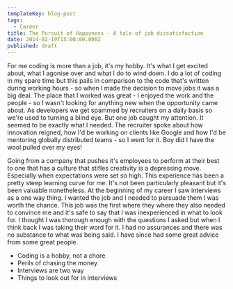 ```yaml
---
templateKey: blog-post
tags:
  - Career
title: The Pursuit of Happyness - A tale of job dissatisfaction
date: 2014-02-19T15:00:00.000Z
published: draft
---
```


For me coding is more than a job, it's my hobby. It's what I get excited about, what I agonise over and what I do to wind down. I do a lot of coding in my spare time but this pails in comparison to the code that's written during working hours - so when I made the decision to move jobs it was a big deal. The place that I worked was great - I enjoyed the work and the people - so I wasn't looking for anything new when the opportunity came about. As developers we get spammed by recruiters on a daily basis so we're used to turning a blind eye. But one job caught my attention. It seemed to be exactly what I needed. The recruiter spoke about how innovation reigned, how I'd be working on clients like Google and how I'd be mentoring globally distributed teams - so I went for it. Boy did I have the wool pulled over my eyes!

<!--excerpt-->

Going from a company that pushes it's employees to perform at their best to one that has a culture that stifles creativity is a depressing move. Especially when expectations were set so high. This experience has been a pretty steep learning curve for me. It's not been particularly pleasant but it's been valuable nonetheless. At the beginning of my career I saw interviews as a one way thing. I wanted the job and I needed to persuade them I was worth the chance. This job was the first where they where they also needed to convince me and it's safe to say that I was inexperienced in what to look for. I thought I was thorough enough with the questions I asked but when I think back I was taking their word for it. I had no assurances and there was no substance to what was being said. I have since had some great advice from some great people.



* Coding is a hobby, not a chore
* Perils of chasing the money
* Interviews are two way
* Things to look out for in interviews
